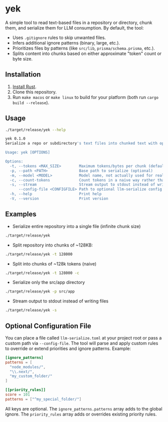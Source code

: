 # yek

A simple tool to read text-based files in a repository or directory, chunk them, and serialize them for LLM consumption. By default, the tool:
- Uses `.gitignore` rules to skip unwanted files.
- Infers additional ignore patterns (binary, large, etc.).
- Prioritizes files by patterns (like `src/lib`, `prisma/schema.prisma`, etc.).
- Splits content into chunks based on either approximate "token" count or byte size.

## Installation

1. [Install Rust](https://www.rust-lang.org/tools/install).
2. Clone this repository.
3. Run `make macos` or `make linux` to build for your platform (both run `cargo build --release`).

## Usage

```bash
./target/release/yek --help

yek 0.1.0
Serialize a repo or subdirectory's text files into chunked text with optional token counting.

Usage: yek [OPTIONS]

Options:
  -t, --tokens <MAX_SIZE>        Maximum tokens/bytes per chunk (defaults to Infinity if omitted or 0)
  -p, --path <PATH>              Base path to serialize (optional)
  -m, --model <MODEL>            Model name, not actually used for real token counting, but accepted for parity
  -c, --count-tokens             Count tokens in a naive way rather than bytes
  -s, --stream                   Stream output to stdout instead of writing to files
      --config-file <CONFIGFILE> Path to optional llm-serialize config TOML
  -h, --help                     Print help
  -V, --version                  Print version
```

## Examples
- Serialize entire repository into a single file (infinite chunk size)
```bash
./target/release/yek
```

- Split repository into chunks of ~128KB:
```bash
./target/release/yek -t 128000
```

- Split into chunks of ~128k tokens (naive)
```bash
./target/release/yek -t 128000 -c
```

- Serialize only the src/app directory
```bash
./target/release/yek -p src/app
```

- Stream output to stdout instead of writing files
```bash
./target/release/yek -s
```

## Optional Configuration File

You can place a file called `llm-serialize.toml` at your project root or pass a custom path via `--config-file`. The tool will parse and apply custom rules to override or extend priorities and ignore patterns. Example:

```toml
[ignore_patterns]
patterns = [
  "node_modules/",
  "\\.next/",
  "my_custom_folder/"
]

[[priority_rules]]
score = 101
patterns = ["^my_special_folder/"]
```

All keys are optional. The `ignore_patterns.patterns` array adds to the global ignore. The `priority_rules` array adds or overrides existing priority rules. 